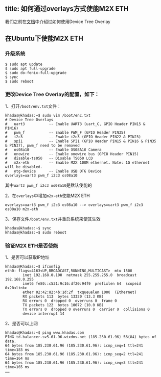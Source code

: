 title: 如何通过overlays方式使能M2X ETH
---

我们之前在[文档](/linux/zh-cn/vim3/HowToUseDeviceTreeOverlay.html)中介绍过如何使用Device Tree Overlay

## 在Ubuntu下使能M2X ETH

### 升级系统

```shell
$ sudo apt update
$ sudo apt full-upgrade
$ sudo do-fenix-full-upgrade
$ sync
$ sudo reboot
```

### 更改Device Tree Overlay的配置，如下：

1、打开`/boot/env.txt`文件：

```shell
khadas@khadas:~$ sudo vim /boot/enc.txt
# Device Tree Overlays
#   uart3           -- Enable UART3 (uart_C, GPIO Header PIN15 & PIN16)
#   pwm_f           -- Enable PWM_F (GPIO Header PIN35)
#   i2c3            -- Enable i2c3 (GPIO Header PIN22 & PIN23)
#   spi1            -- Enable SPI1 (GPIO Header PIN15 & PIN16 & PIN35 & PIN37), pwm_f need to be removed
#   os08a10         -- Enable OS08A10 Camera
#   onewire         -- Enable onewire bus (GPIO Header PIN15)
#   disable-ts050   -- Disable TS050 LCD
#   m2x-eth         -- Enable M2X 100M ethernet. Note: 1G ethernet will be disabled.
#   otg-device      -- Enable USB OTG Device
overlays=uart3 pwm_f i2c3 os08a10
```

其中`uart3 pwm_f i2c3 os08a10`是默认使能的

2、在`overlays`中增加`m2x-eth`使能M2X ETH

```shell
overlays=uart3 pwm_f i2c3 os08a10 --> overlays=uart3 pwm_f i2c3 os08a10 m2x-eth
```

3、保存文件`/boot/env.txt`并重启系统来使其生效

```shell
khadas@khadas:~$ sync
khadas@khadas:~$ sudo reboot
```

### 验证M2X ETH是否使能

1、是否可以获取IP地址

```shell
khadas@Khadas:~$ ifconfig
eth0: flags=4163<UP,BROADCAST,RUNNING,MULTICAST>  mtu 1500
        inet 192.168.0.100  netmask 255.255.255.0  broadcast 192.168.0.255
        inet6 fe80::c531:9c16:df20:94f9  prefixlen 64  scopeid 0x20<link>
        ether 02:42:82:4b:1d:2f  txqueuelen 1000  (Ethernet)
        RX packets 113  bytes 13320 (13.3 KB)
        RX errors 0  dropped 0  overruns 0  frame 0
        TX packets 122  bytes 10072 (10.0 KB)
        TX errors 0  dropped 0 overruns 0  carrier 0  collisions 0
        device interrupt 14
```

2、是否可以上网

```shell
khadas@Khadas:~$ ping www.khadas.com
PING td-balancer-sv5-61-96.wixdns.net (185.230.61.96) 56(84) bytes of data.
64 bytes from 185.230.61.96 (185.230.61.96): icmp_seq=1 ttl=241 time=183 ms
64 bytes from 185.230.61.96 (185.230.61.96): icmp_seq=2 ttl=241 time=164 ms
64 bytes from 185.230.61.96 (185.230.61.96): icmp_seq=3 ttl=241 time=165 ms
……
```


